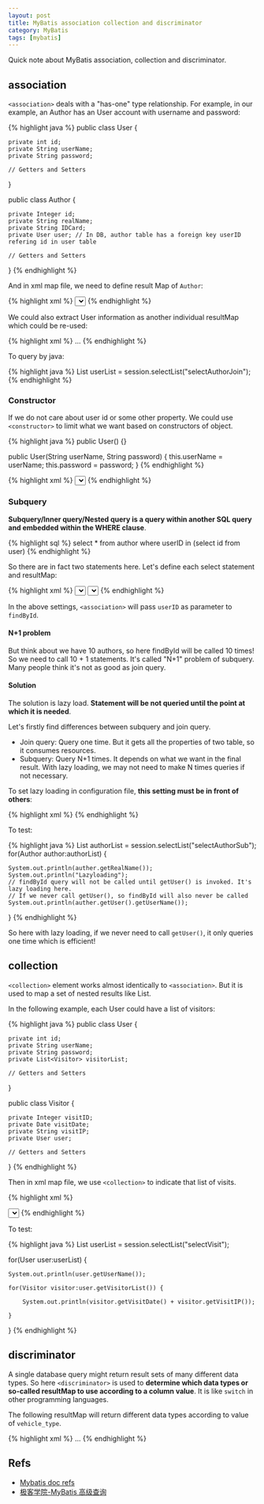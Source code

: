 ```yaml
---
layout: post
title: MyBatis association collection and discriminator
category: MyBatis
tags: [mybatis]
---
```


Quick note about MyBatis association, collection and discriminator.

## association

`<association>` deals with a "has-one" type relationship. For example, in our example, an Author has an User account with username and password:

{% highlight java %}
public class User {

	private int id;
	private String userName;
	private String password;

	// Getters and Setters
}

public class Author {

	private Integer id;
	private String realName;
	private String IDCard;
	private User user; // In DB, author table has a foreign key userID refering id in user table
	
	// Getters and Setters
}
{% endhighlight %}

And in xml map file, we need to define result Map of `Author`:

{% highlight xml %}
<resultMap id="AuthorMap" type="Author">
	<!-- author.id is tableName.id which is used to be distinguished from user.id -->
	<id property="id" column="author.id"/>
	<result property="realName" column="realName" />
	<result property="IDCard" column="IDCard" />
	<association property="user" column="userID" javaType="User">
		<id property="id" column="user.id"/>
		<result property="userName" column="userName" />
		<result property="password" column="password" />
	</association>
</resultMap>
<select id="selectAuthorJoin" resultMap="AuthorMap">
	select * from author inner join user on user.id = author.userID
</select>
{% endhighlight %}

We could also extract User information as another individual resultMap which could be re-used:

{% highlight xml %}
<resultMap id="AuthorMap" type="Author">
	...
	<association property="user" column="userID" javaType="User" resultMap="userMap"/>
</resultMap>
<resultMap id="userMap" type="User">
	<id property="id" column="id"/>
	<result property="userName" column="userName" />
	<result property="password" column="password" />
</resultMap>
{% endhighlight %}

To query by java:

{% highlight java %}
List<User> userList = session.selectList("selectAuthorJoin");
{% endhighlight %}

### Constructor

If we do not care about user id or some other property. We could use `<constructor>` to limit what we want based on constructors of object.

{% highlight java %}
public User() {}

public User(String userName, String password) {
	this.userName = userName;
	this.password = password;
}
{% endhighlight %}

{% highlight xml %}
<resultMap id="AuthorMapByConstructor" type="Author">
	<id property="id" column="author.id" />
	<result property="realName" column="realName" />
	<result property="IDCard" column="IDCard" />
	<association property="user" column="userID" javaType="User">
		<constructor>
			<arg column="userName" javaType="String" />
			<arg column="password" javaType="String" />
		</constructor>
	</association>
</resultMap>
<select id="selectAuthorJoin" resultMap="AuthorMapByConstructor">
	select * from author inner join user on user.id = author.userID
</select>
{% endhighlight %}

### Subquery

**Subquery/Inner query/Nested query is a query within another SQL query and embedded within the WHERE clause**.

{% highlight sql %}
select * from author where userID in (select id from user)
{% endhighlight %}

So there are in fact two statements here. Let's define each select statement and resultMap:

{% highlight xml %}
<resultMap id="AuthorSubMap" type="Author">
	<id property="id" column="author.id" />
	<result property="realName" column="realName" />
	<result property="IDCard" column="IDCard" />
	<association property="user" column="userID" javaType="User" select="findById"/>
</resultMap>
<select id="findById" parameterType="int" resultType="User">
	select * from user where id=#{id}
</select>
<select id="selectAuthorSub" resultMap="AuthorSubMap">
	select * from author 
</select>
{% endhighlight %}

In the above settings, `<association>` will pass `userID` as parameter to `findById`.

#### N+1 problem

But think about we have 10 authors, so here findById will be called 10 times! So we need to call 10 + 1 statements. It's called "N+1" problem of subquery. Many people think it's not as good as join query.

#### Solution

The solution is lazy load. **Statement will be not queried until the point at which it is needed**.

Let's firstly find differences between subquery and join query.

* Join query: Query one time. But it gets all the properties of two table, so it consumes resources.
* Subquery: Query N+1 times. It depends on what we want in the final result. With lazy loading, we may not need to make N times queries if not necessary.

To set lazy loading in configuration file, **this setting must be in front of others**:

{% highlight xml %}
<settings>
	<setting name="lazyLoadingEnabled" value="true"/>
	<setting name="aggressiveLazyLoading" value="false"/>
</settings>
{% endhighlight %}

To test:

{% highlight java %}
List<Author> authorList = session.selectList("selectAuthorSub");
for(Author author:authorList) {

	System.out.println(auther.getRealName());
	System.out.println("Lazyloading");
	// findById query will not be called until getUser() is invoked. It's lazy loading here.
	// If we never call getUser(), so findById will also never be called
	System.out.println(auther.getUser().getUserName());
	
}
{% endhighlight %}

So here with lazy loading, if we never need to call `getUser()`, it only queries one time which is efficient!

## collection

`<collection>` element works almost identically to `<association>`. But it is used to map a set of nested results like List.

In the following example, each User could have a list of visitors:

{% highlight java %}
public class User {

	private int id;
	private String userName;
	private String password;
	private List<Visitor> visitorList;

	// Getters and Setters
}

public class Visitor {

    private Integer visitID;
    private Date visitDate;
    private String visitIP;
    private User user; 

    // Getters and Setters
}
{% endhighlight %}

Then in xml map file, we use `<collection>` to indicate that list of visits.

{% highlight xml %}
<resultMap id="visitMap" type="User">
	<id property="id" column="id" />
	<result property="userName" column="userName" />
	<!-- `ofType` indicates the containing type of ArrayList -->
	<collection property="visitorList" javaType="ArrayList" column="visitID" ofType="Visitor">
		<result property="visitID" column="visitID" />
		<result property="visitIP" column="visitIP" />
		<result property="visitDate" column="visitDate" />
	</collection>
</resultMap>

<select id="selectVisit" resultMap="visitMap">
	select * from user inner join visitor on user.id = visit.userID
</select>
{% endhighlight %}

To test:

{% highlight java %}
List<User> userList = session.selectList("selectVisit"); 

for(User user:userList) {

	System.out.println(user.getUserName());

	for(Visitor visitor:user.getVisitorList()) {

		System.out.println(visitor.getVisitDate() + visitor.getVisitIP());

	}	
}
{% endhighlight %}

## discriminator

A single database query might return result sets of many different data types. So here `<discriminator>` is used to **determine which data types or so-called resultMap to use according to a column value**. It is like `switch` in other programming languages.

The following resultMap will return different data types according to value of `vehicle_type`.

{% highlight xml %}
<resultMap id="vehicleResult" type="Vehicle">
  <id property="id" column="id" />
  ...
  <discriminator javaType="int" column="vehicle_type">
    <case value="1" resultType="carResult">
      <result property="doorCount" column="door_count" />
    </case>
    <case value="2" resultType="truckResult">
      <result property="boxSize" column="box_size" />
      <result property="extendedCab" column="extended_cab" />
    </case>
    <case value="3" resultType="suvResult">
      <result property="allWheelDrive" column="all_wheel_drive" />
    </case>
  </discriminator>
</resultMap>
{% endhighlight %}

## Refs

* [Mybatis doc refs](http://www.mybatis.org/mybatis-3/index.html)
* [极客学院-MyBatis 高级查询](http://jiuye.jikexueyuan.com/play?id=924&class_id=36)